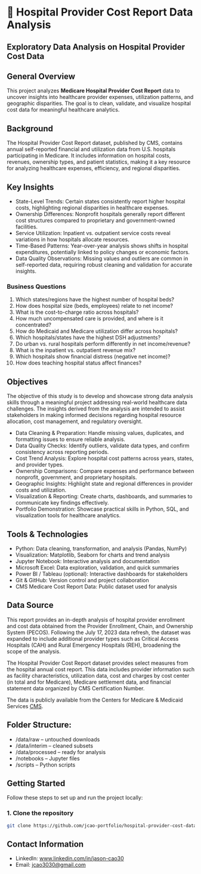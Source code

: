 # 🏥 Hospital Provider Cost Report Data Analysis
## Exploratory Data Analysis on Hospital Provider Cost Data

## General Overview
This project analyzes **Medicare Hospital Provider Cost Report** data to uncover insights into healthcare provider expenses, utilization patterns, and geographic disparities. The goal is to clean, validate, and visualize hospital cost data for meaningful healthcare analytics.

## Background
The Hospital Provider Cost Report dataset, published by CMS, contains annual self-reported financial and utilization data from U.S. hospitals participating in Medicare. It includes information on hospital costs, revenues, ownership types, and patient statistics, making it a key resource for analyzing healthcare expenses, efficiency, and regional disparities.

## Key Insights
- State-Level Trends: Certain states consistently report higher hospital costs, highlighting regional disparities in healthcare expenses.
- Ownership Differences: Nonprofit hospitals generally report different cost structures compared to proprietary and government-owned facilities.
- Service Utilization: Inpatient vs. outpatient service costs reveal variations in how hospitals allocate resources.
- Time-Based Patterns: Year-over-year analysis shows shifts in hospital expenditures, potentially linked to policy changes or economic factors.
- Data Quality Observations: Missing values and outliers are common in self-reported data, requiring robust cleaning and validation for accurate insights.
### Business Questions
1. Which states/regions have the highest number of hospital beds?
2. How does hospital size (beds, employees) relate to net income?
3. What is the cost-to-charge ratio across hospitals?
4. How much uncompensated care is provided, and where is it concentrated?
5. How do Medicaid and Medicare utilization differ across hospitals?
6. Which hospitals/states have the highest DSH adjustments?
7. Do urban vs. rural hospitals perform differently in net income/revenue?
8. What is the inpatient vs. outpatient revenue mix?
9. Which hospitals show financial distress (negative net income)?
10. How does teaching hospital status affect finances?

## Objectives
The objective of this study is to develop and showcase strong data analysis skills through a meaningful project addressing real-world healthcare data challenges. The insights derived from the analysis are intended to assist stakeholders in making informed decisions regarding hospital resource allocation, cost management, and regulatory oversight.

- Data Cleaning & Preparation: Handle missing values, duplicates, and formatting issues to ensure reliable analysis.
- Data Quality Checks: Identify outliers, validate data types, and confirm consistency across reporting periods.
- Cost Trend Analysis: Explore hospital cost patterns across years, states, and provider types.
- Ownership Comparisons: Compare expenses and performance between nonprofit, government, and proprietary hospitals.
- Geographic Insights: Highlight state and regional differences in provider costs and utilization.
- Visualization & Reporting: Create charts, dashboards, and summaries to communicate key findings effectively.
- Portfolio Demonstration: Showcase practical skills in Python, SQL, and visualization tools for healthcare analytics.

## Tools & Technologies
- Python: Data cleaning, transformation, and analysis (Pandas, NumPy)
- Visualization: Matplotlib, Seaborn for charts and trend analysis
- Jupyter Notebook: Interactive analysis and documentation
- Microsoft Excel: Data exploration, validation, and quick summaries
- Power BI / Tableau (optional): Interactive dashboards for stakeholders
- Git & GitHub: Version control and project collaboration
- CMS Medicare Cost Report Data: Public dataset used for analysis

## Data Source
This report provides an in-depth analysis of hospital provider enrollment and cost data obtained from the Provider Enrollment, Chain, and Ownership System (PECOS). Following the July 17, 2023 data refresh, the dataset was expanded to include additional provider types such as Critical Access Hospitals (CAH) and Rural Emergency Hospitals (REH), broadening the scope of the analysis.

The Hospital Provider Cost Report dataset provides select measures from the hospital annual cost report. This data includes provider information such as facility characteristics, utilization data, cost and charges by cost center (in total and for Medicare), Medicare settlement data, and financial statement data organized by CMS Certification Number.

The data is publicly available from the Centers for Medicare & Medicaid Services [CMS](https://data.cms.gov/provider-compliance/cost-report/hospital-provider-cost-report).

## Folder Structure:
- /data/raw – untouched downloads
- /data/interim – cleaned subsets
- /data/processed – ready for analysis
- /notebooks – Jupyter files
- /scripts – Python scripts

## Getting Started
Follow these steps to set up and run the project locally:  

### 1. Clone the repository  
```bash
git clone https://github.com/jcao-portfolio/hospital-provider-cost-data-analysis.git
```

## Contact Information
- LinkedIn: www.linkedin.com/in/jason-cao30
- Email: jcao3030@gmail.com
